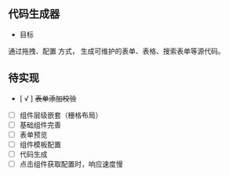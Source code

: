 ## 代码生成器

- 目标

通过拖拽、配置 方式， 生成可维护的表单、表格、搜索表单等源代码。


## 待实现
- [ √ ] ~~表单添加校验~~
- [ ] 组件层级嵌套（栅格布局）
- [ ] 基础组件完善
- [ ] 表单预览
- [ ] 组件模板配置
- [ ] 代码生成
- [ ] 点击组件获取配置时，响应速度慢
